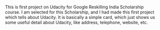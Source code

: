 This is first project on Udacity for Google Reskilling India Scholarship course. I am selected for this Scholarship, and I had made this first project which tells about Udacity. It is basically a simple card, which just shows us some useful detail about Udacity, like address, telephone, website, etc.
